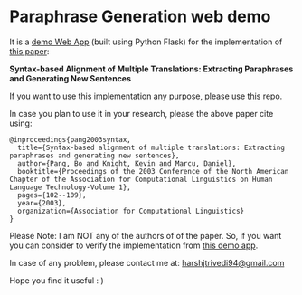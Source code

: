 # Paraphrase Generation web demo

It is a [demo Web App](http://paraphrase-generation-web-demo.herokuapp.com/) (built using Python Flask) for the implementation of [this paper](http://www.isi.edu/natural-language/projects/rewrite/bopang.pdf):

**Syntax-based Alignment of Multiple Translations: Extracting Paraphrases
and Generating New Sentences**


If you want to use this implementation any purpose, please use [this](https://github.com/HarshTrivedi/paraphrase-generation) repo.

In case you plan to use it in your research, please the above paper cite using:

```
@inproceedings{pang2003syntax,
  title={Syntax-based alignment of multiple translations: Extracting paraphrases and generating new sentences},
  author={Pang, Bo and Knight, Kevin and Marcu, Daniel},
  booktitle={Proceedings of the 2003 Conference of the North American Chapter of the Association for Computational Linguistics on Human Language Technology-Volume 1},
  pages={102--109},
  year={2003},
  organization={Association for Computational Linguistics}
}
```


Please Note: I am NOT any of the authors of of the paper. So, if you want you can consider to verify the implementation from [this demo app](http://paraphrase-generation-web-demo.herokuapp.com/).

In case of any problem, please contact me at: harshjtrivedi94@gmail.com

Hope you find it useful : )